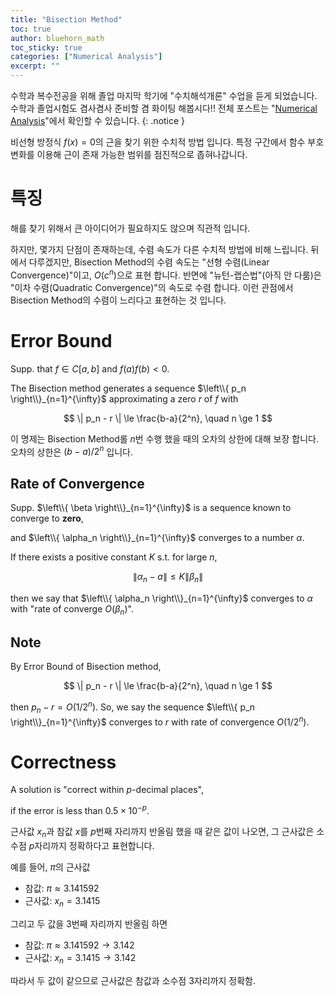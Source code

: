 ```yaml
---
title: "Bisection Method"
toc: true
author: bluehorn_math
toc_sticky: true
categories: ["Numerical Analysis"]
excerpt: ""
---
```


수학과 복수전공을 위해 졸업 마지막 학기에 "수치해석개론" 수업을 듣게 되었습니다. 수학과 졸업시험도 겸사겸사 준비할 겸 화이팅 해봅시다!! 전체 포스트는 "[Numerical Analysis](/categories/numerical-analysis)"에서 확인할 수 있습니다.
{: .notice }

비선형 방정식 $f(x) = 0$의 근을 찾기 위한 수치적 방법 입니다. 특정 구간에서 함수 부호 변화를 이용해 근이 존재 가능한 범위를 점진적으로 좁혀나갑니다.

# 특징

해를 찾기 위해서 큰 아이디어가 필요하지도 않으며 직관적 입니다.

하지만, 몇가지 단점이 존재하는데, 수렴 속도가 다른 수치적 방법에 비해 느립니다.
뒤에서 다루겠지만, Bisection Method의 수렴 속도는 "선형 수렴(Linear Convergence)"이고, $O(c^n)$으로 표현 합니다. 반면에 "뉴턴-랩슨법"(아직 안 다룸)은 "이차 수렴(Quadratic Convergence)"의 속도로 수렴 합니다. 이런 관점에서 Bisection Method의 수렴이 느리다고 표현하는 것 입니다.

# Error Bound

<div class="theorem" markdown="1">

Supp. that $f \in C[a, b]$ and $f(a)f(b) < 0$.

The Bisection method generates a sequence $\left\\{ p_n \right\\}_{n=1}^{\infty}$ approximating a zero $r$ of $f$ with

$$
\| p_n - r \| \le \frac{b-a}{2^n}, \quad n \ge 1
$$

</div>

이 명제는 Bisection Method롤 $n$번 수행 했을 때의 오차의 상한에 대해 보장 합니다. 오차의 상한은 $(b-a)/2^n$ 입니다.

## Rate of Convergence

<div class="definition" markdown="1">

Supp. $\left\\{ \beta \right\\}_{n=1}^{\infty}$
is a sequence known to converge to **zero**,

and $\left\\{ \alpha_n \right\\}_{n=1}^{\infty}$
converges to a number $\alpha$.

If there exists a positive constant $K$ s.t. for large $n$,

$$
\| \alpha_n - a \| \le K \| \beta_n \|
$$

</div>

then we say that $\left\\{ \alpha_n \right\\}_{n=1}^{\infty}$ converges to $\alpha$ with "rate of converge $O(\beta_n)$".

## Note

By Error Bound of Bisection method,

$$
\| p_n - r \| \le \frac{b-a}{2^n}, \quad n \ge 1
$$

then $p_n - r = O(1/2^n)$. So, we say the sequence $\left\\{ p_n \right\\}_{n=1}^{\infty}$ converges to $r$ with rate of convergence $O(1/2^n)$.

# Correctness

<div class="definition" markdown="1">

A solution is "correct within $p$-decimal places",

if the error is less than $0.5 \times 10^{-p}$.

</div>

근사값 $x_n$과 참값 $x$를 $p$번째 자리까지 반올림 했을 때 같은 값이 나오면, 그 근사값은 소수점 $p$자리까지 정확하다고 표현합니다.

예를 들어, $\pi$의 근사값

- 참값: $\pi \approx 3.141592$
- 근사값: $x_n = 3.1415$

그리고 두 값을 3번째 자리까지 반올림 하면

- 참값: $\pi \approx 3.141592 \rightarrow 3.142$
- 근사값: $x_n = 3.1415 \rightarrow 3.142$

따라서 두 값이 같으므로 근사값은 참값과 소수점 3자리까지 정확함.

<br/>

<!-- 좀더 예시를 들어보면, 오차가 0.5 x 10^{-p} 이면 반올림한 두 값이 같아지지 않습니다. 그래서 오차는 이 값보다 작아야 합니다. -->


